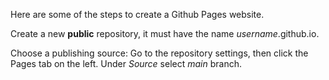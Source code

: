 Here are some of the steps to create a Github Pages website.


Create a new **public** repository, it must have the name *username*.github.io.

Choose a publishing source: Go to the repository settings, then click the Pages tab on the left. Under *Source* select *main* branch.
